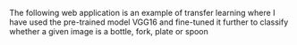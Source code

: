 
The following web application is an example of transfer learning where I have used the pre-trained model VGG16 and fine-tuned it further to classify whether a given image is a bottle, fork, plate or spoon
